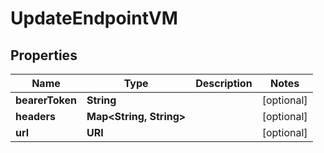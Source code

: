 

# UpdateEndpointVM


## Properties

Name | Type | Description | Notes
------------ | ------------- | ------------- | -------------
**bearerToken** | **String** |  |  [optional]
**headers** | **Map&lt;String, String&gt;** |  |  [optional]
**url** | **URI** |  |  [optional]



